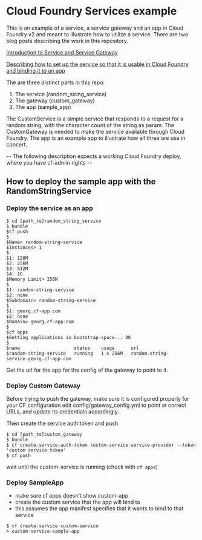 # Cloud Foundry Services example

This is an example of a service, a service gateway and an app in Cloud Foundry v2 and meant to illustrate how to utilize a service.
There are two blog posts describing the work in this repository.

[Introduction to Service and Service Gateway](http://pivotallabs.com/creating-a-service-gateway-in-cloud-foundry/)

[Describing how to set up the service so that it is usable in Cloud Foundry and binding it to an app](http://pivotallabs.com)

The are three distinct parts in this repo:
1) The service (random_string_service)
2) The gateway (custom_gateway)
3) The app (sample_app)

The CustomService is a simple service that responds to a request for a random string, with the character count of the string as param.
The CustomGateway is needed to make the service available through Cloud Foundry.
The app is an example app to illustrate how all three are use in concert.

-- The following description expects a working Cloud Foundry deploy, where you have cf-admin rights --

## How to deploy the sample app with the RandomStringService
### Deploy the service as an app
```
$ cd [path_to]random_string_service
$ bundle
$cf push
$
$Name> random-string-service
$Instances> 1
$
$1: 128M
$2: 256M
$3: 512M
$4: 1G
$Memory Limit> 256M
$
$1: random-string-service
$2: none
$Subdomain> random-string-service
$
$1: georg.cf-app.com
$2: none
$Domain> georg.cf-app.com
$
$cf apps
$Getting applications in bootstrap-space... OK
$
$name                    status    usage      url
$random-string-service   running   1 x 256M   random-string-service.georg.cf-app.com
```

Get the url for the app for the config of the gateway to point to it.

### Deploy Custom Gateway

Before trying to push the gateway, make sure it is configured properly for your CF configuration
edit config/gateway_config.yml to point at correct URLs, and update its credentials accordingly.

Then create the service auth token and push

```
$ cd [path_to]custom_gateway
$ bundle
$ cf create-service-auth-token custom-service service-provider --token 'custom service token'
$ cf push
```

wait until the custom-service is running  (check with `cf apps`)

### Deploy SampleApp

- make sure cf apps doesn't show custom-app
- create the custom service that the app will bind to
- this assumes the app manifest specifies that it wants to bind to that service

```
$ cf create-service custom-service
> custom-service-sample-app
```
